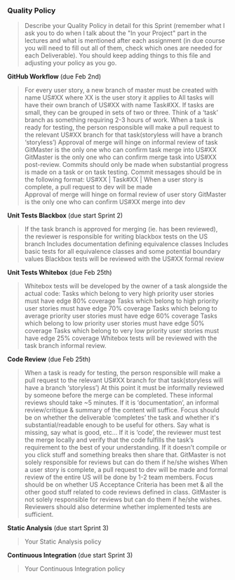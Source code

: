 ### Quality Policy
> Describe your Quality Policy in detail for this Sprint (remember what I ask you to do when I talk about the "In your Project" part in the lectures and what is mentioned after each assignment (in due course you will need to fill out all of them, check which ones are needed for each Deliverable). You should keep adding things to this file and adjusting your policy as you go.

**GitHub Workflow** (due Feb 2nd)
> For every user story, a new branch of master must be created with name US#XX where XX is the user story it applies to
> All tasks will have their own branch of US#XX with name Task#XX. If tasks are small, they can be grouped in sets of two or three. Think of a ‘task’ branch as something requiring 2-3 hours of work.
> When a task is ready for testing, the person responsible will make a pull request to the relevant US#XX branch for that task(storyless will have a branch ‘storyless’)
> Approval of merge will hinge on informal review of task
> GitMaster is the only one who can confirm task merge into US#XX
> GitMaster is the only one who can confirm merge task into US#XX post-review.
> Commits should only be made when substantial progress is made on a task or on task testing. Commit messages should be in the following format:
> US#XX | Task#XX | <Descriptive message here>
> When a user story is complete, a pull request to dev will be made   
> Approval of merge will hinge on formal review of user story
> GitMaster is the only one who can confirm US#XX merge into dev

**Unit Tests Blackbox** (due start Sprint 2)
> If the task branch is approved for merging (ie. has been reviewed), the reviewer is responsible for writing blackbox tests on the US branch
> Includes documentation defining equivalence classes
> Includes basic tests for all equivalence classes and some potential boundary values
> Blackbox tests will be reviewed with the US#XX formal review

 **Unit Tests Whitebox** (due Feb 25th)
> Whitebox tests will be developed by the owner of a task alongside the actual code:
> Tasks which belong to very high priority user stories must have edge 80% coverage
> Tasks which belong to high priority user stories must have edge 70% coverage
> Tasks which belong to average priority user stories must have edge 60% coverage
> Tasks which belong to low priority user stories must have edge 50% coverage
> Tasks which belong to very low priority user stories must have edge 25% coverage
> Whitebox tests will be reviewed with the task branch informal review.

**Code Review** (due Feb 25th)

> When a task is ready for testing, the person responsible will make a pull request to the relevant US#XX branch for that task(storyless will have a branch ‘storyless’) At this point it must be informally reviewed by someone before the merge can be completed. These informal reviews should take ~5 minutes.
> If it is ‘documentation’, an informal review/critique & summary of the content will suffice. Focus should be on whether the deliverable ‘completes’ the task and whether it's substantial/readable enough to be useful for others. Say what is missing, say what is good, etc... 
> If it is ‘code’, the reviewer must test the merge locally and verify that the code fulfills the task’s requirement to the best of your understanding. If it doesn’t compile or you click stuff and something breaks then share that.
> GitMaster is not solely responsible for reviews but can do them if he/she wishes
> When a user story is complete, a pull request to dev will be made and formal review of the entire US will be done by 1-2 team members.
> Focus should be on whether US Acceptance Criteria has been met & all the other good stuff related to code reviews defined in class.
> GitMaster is not solely responsible for reviews but can do them if he/she wishes. 
> Reviewers should also determine whether implemented tests are sufficient. 


**Static Analysis**  (due start Sprint 3)
  > Your Static Analysis policy   

**Continuous Integration**  (due start Sprint 3)
  > Your Continuous Integration policy
